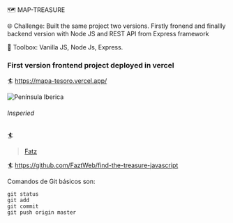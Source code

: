 🗺️ MAP-TREASURE

🌐 Challenge: Built the same project two versions. Firstly fronend and finallly backend version with Node JS and REST API from Express framework

🧰 Toolbox: Vanilla JS, Node Js, Express. 

### First version frontend project deployed in vercel
🏄 https://mapa-tesoro.vercel.app/

![Península Iberica](https://mapa-tesoro.vercel.app/img/Peninsula-Iberica.jpg)

###### Insperied
🏄
> [Fatz](https://www.youtube.com/watch?v=Aau2fYpDPIU&t=837s)
 
🏄 https://github.com/FaztWeb/find-the-treasure-javascript 


Comandos de Git básicos son:
```
git status
git add
git commit
git push origin master
```

